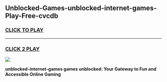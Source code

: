 
## Unblocked-Games-unblocked-internet-games-Play-Free-cvcdb
<h3>
<a href="https://premium76.site?title=unblocked-internet-games&ref=21A">CLICK TO PLAY</a></h3>
<hr>

<h3>
<a href="https://premium76.site?title=unblocked-internet-games&ref=21A">CLICK 2 PLAY</a>
  
</h3>

<a href="https://premium76.site?title=unblocked-internet-games&ref=21A"><img src="https://clearcache.store/games.png"></a>


**unblocked-internet-games games unblocked: Your Gateway to Fun and Accessible Online Gaming**
